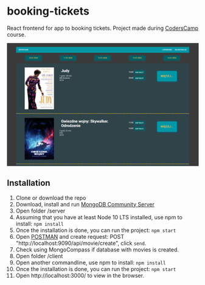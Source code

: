 # booking-tickets
React frontend for app to booking tickets.
Project made during [CodersCamp](https://coderscamp.edu.pl/) course.

![scr1.PNG](scr1.PNG)

## Installation

1. Clone or download the repo
2. Download, install and run [MongoDB Community Server](https://www.mongodb.com/what-is-mongodb)
3. Open folder /server
4. Assuming that you have at least Node 10 LTS installed, use npm to install: `npm install`
5. Once the installation is done, you can run the project: `npm start`
6. Open [POSTMAN](https://www.getpostman.com/) and create request: POST "http://localhost:9090/api/movie/create", click `send`.
7. Check using MongoCompass if database with movies is created.
8. Open folder /client
9. Open another commandline, use npm to install: `npm install`
10. Once the installation is done, you can run the project: `npm start`
11. Open http://localhost:3000/ to view in the browser.
